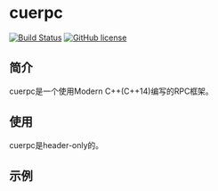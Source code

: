 # cuerpc

[![Build Status](https://travis-ci.org/xcyl/cuerpc.svg?branch=master)](https://travis-ci.org/xcyl/cuerpc)
[![GitHub license](https://img.shields.io/badge/license-Apache2.0-blue.svg)](https://raw.githubusercontent.com/xcyl/cuerpc/master/LICENSE)

## 简介

cuerpc是一个使用Modern C++(C++14)编写的RPC框架。

## 使用

cuerpc是header-only的。

## 示例

